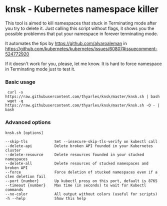 # knsk - Kubernetes namespace killer

This tool is aimed to kill namespaces that stuck in Terminating mode after you try to delete it. Just calling this script without flags, it shows you the possible problemns that put your namespace in forever terminating mode.

It automates the tips by https://github.com/alvaroaleman in https://github.com/kubernetes/kubernetes/issues/60807#issuecomment-524772920

If it doesn't work for you, please, let me know. It is hard to force namespace in Terminating mode just to test it.

### Basic usage
     curl -s https://raw.githubusercontent.com/thyarles/knsk/master/knsk.sh | bash 
     wget -q https://raw.githubusercontent.com/thyarles/knsk/master/knsk.sh -O - | bash 

### Advanced options
    knsk.sh [options]

    --skip-tls            Set --insecure-skip-tls-verify on kubectl call
    --delete-api          Delete broken API founded in your Kubernetes cluster
    --delete-resource     Delete resources founded in your stucked namespaces
    --delete-all          Delete resources of stucked namespaces and broken API
    --force               Force deletion of stucked namespaces even if a clen deletion fail
    --port {number}       Up kubectl prosy on this port, default is 8765
    --timeout {number}    Max time (in seconds) to wait for Kubectl commands
    --no-color            All output without colors (useful for scripts)
    -h --help             Show this help